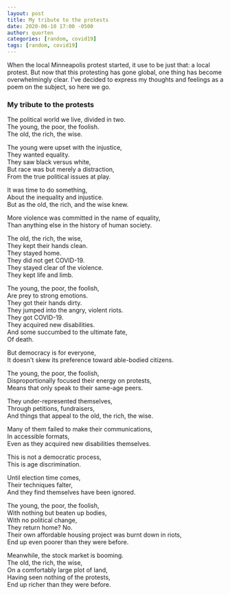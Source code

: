 ```yaml
---
layout: post
title: My tribute to the protests
date: 2020-06-10 17:00 -0500
author: quorten
categories: [random, covid19]
tags: [random, covid19]
---
```


When the local Minneapolis protest started, it use to be just that: a
local protest.  But now that this protesting has gone global, one
thing has become overwhelmingly clear.  I've decided to express my
thoughts and feelings as a poem on the subject, so here we go.

### My tribute to the protests

The political world we live, divided in two.  
The young, the poor, the foolish.  
The old, the rich, the wise.

The young were upset with the injustice,  
They wanted equality.  
They saw black versus white,  
But race was but merely a distraction,  
From the true political issues at play.

It was time to do something,  
About the inequality and injustice.  
But as the old, the rich, and the wise knew.

More violence was committed in the name of equality,  
Than anything else in the history of human society.

<!-- more -->

The old, the rich, the wise,  
They kept their hands clean.  
They stayed home.  
They did not get COVID-19.  
They stayed clear of the violence.  
They kept life and limb.

The young, the poor, the foolish,  
Are prey to strong emotions.  
They got their hands dirty.  
They jumped into the angry, violent riots.  
They got COVID-19.  
They acquired new disabilities.  
And some succumbed to the ultimate fate,  
Of death.

But democracy is for everyone,  
It doesn't skew its preference toward able-bodied citizens.

The young, the poor, the foolish,  
Disproportionally focused their energy on protests,  
Means that only speak to their same-age peers.

They under-represented themselves,  
Through petitions, fundraisers,  
And things that appeal to the old, the rich, the wise.

Many of them failed to make their communications,  
In accessible formats,  
Even as they acquired new disabilities themselves.

This is not a democratic process,  
This is age discrimination.

Until election time comes,  
Their techniques falter,  
And they find themselves have been ignored.

The young, the poor, the foolish,  
With nothing but beaten up bodies,  
With no political change,  
They return home?  No.  
Their own affordable housing project was burnt down in riots,  
End up even poorer than they were before.

Meanwhile, the stock market is booming.  
The old, the rich, the wise,  
On a comfortably large plot of land,  
Having seen nothing of the protests,  
End up richer than they were before.
